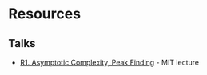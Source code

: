 # Resources

## Talks
* [R1. Asymptotic Complexity, Peak Finding](https://www.youtube.com/watch?v=P7frcB_-g4w) - MIT lecture

